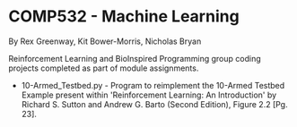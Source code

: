 # COMP532 - Machine Learning
By Rex Greenway, Kit Bower-Morris, Nicholas Bryan

Reinforcement Learning and BioInspired Programming group coding projects completed as part of module assignments.

- 10-Armed_Testbed.py - Program to reimplement the 10-Armed Testbed Example present within 'Reinforcement Learning: An Introduction' by Richard S. Sutton and Andrew G. Barto (Second Edition), Figure 2.2 [Pg. 23].